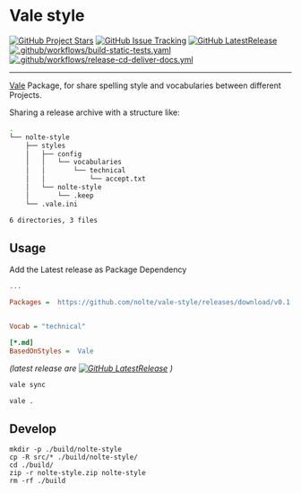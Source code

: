 # Vale style

[![GitHub Project Stars](https://img.shields.io/github/stars/nolte/vale-style.svg?label=Stars&style=social)](https://GitHub.com/nolte/vale-style) [![GitHub Issue Tracking](https://img.shields.io/github/issues-raw/nolte/vale-style.svg)](https://GitHub.com/nolte/vale-style) [![GitHub LatestRelease](https://img.shields.io/github/release/nolte/vale-style.svg)](https://GitHub.com/nolte/vale-style) [![.github/workflows/build-static-tests.yaml](https://github.com/nolte/vale-style/actions/workflows/build-static-tests.yaml/badge.svg)](https://github.com/nolte/vale-style/actions/workflows/build-static-tests.yaml) [![.github/workflows/release-cd-deliver-docs.yml](https://github.com/nolte/vale-style/actions/workflows/release-cd-deliver-docs.yml/badge.svg)](https://github.com/nolte/vale-style/actions/workflows/release-cd-deliver-docs.yml)

---


<!--intro-start-->
[Vale](https://github.com/errata-ai/vale) Package, for share spelling style and vocabularies between different Projects.
<!--intro-end-->

Sharing a release archive with a structure like:

<!--archive-structure-start-->
```sh
.
└── nolte-style
    ├── styles
    │   ├── config
    │   │   └── vocabularies
    │   │       └── technical
    │   │           └── accept.txt
    │   └── nolte-style
    │       └── .keep
    └── .vale.ini

6 directories, 3 files
```
<!--archive-structure-end-->

## Usage

<!--usage-start-->
Add the Latest release as Package Dependency

```ini
...

Packages =  https://github.com/nolte/vale-style/releases/download/v0.1.3/nolte-styles.zip


Vocab = "technical"

[*.md]
BasedOnStyles =  Vale

```
*(latest release are [![GitHub LatestRelease](https://img.shields.io/github/release/nolte/vale-style.svg)](https://GitHub.com/nolte/vale-style) )*


```sh
vale sync
```

```sh
vale .
```
<!--usage-end-->

## Develop

```
mkdir -p ./build/nolte-style
cp -R src/* ./build/nolte-style/
cd ./build/
zip -r nolte-style.zip nolte-style
rm -rf ./build
```
